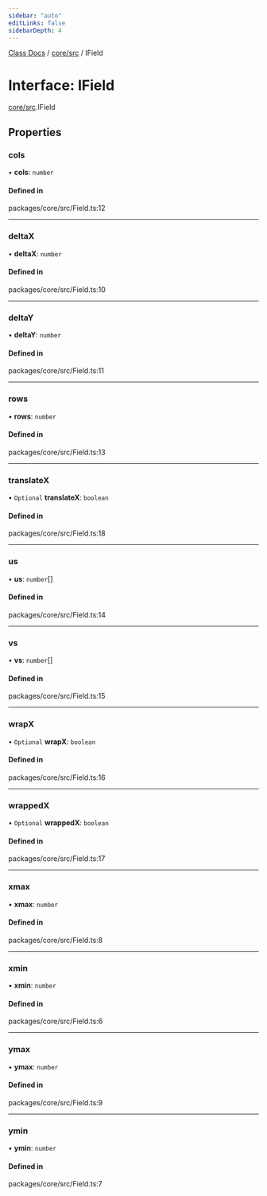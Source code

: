```yaml
---
sidebar: "auto"
editLinks: false
sidebarDepth: 4
---
```


[Class Docs](../index.md) / [core/src](../modules/core_src.md) / IField

# Interface: IField

[core/src](../modules/core_src.md).IField

## Properties

### cols

• **cols**: `number`

#### Defined in

packages/core/src/Field.ts:12

___

### deltaX

• **deltaX**: `number`

#### Defined in

packages/core/src/Field.ts:10

___

### deltaY

• **deltaY**: `number`

#### Defined in

packages/core/src/Field.ts:11

___

### rows

• **rows**: `number`

#### Defined in

packages/core/src/Field.ts:13

___

### translateX

• `Optional` **translateX**: `boolean`

#### Defined in

packages/core/src/Field.ts:18

___

### us

• **us**: `number`[]

#### Defined in

packages/core/src/Field.ts:14

___

### vs

• **vs**: `number`[]

#### Defined in

packages/core/src/Field.ts:15

___

### wrapX

• `Optional` **wrapX**: `boolean`

#### Defined in

packages/core/src/Field.ts:16

___

### wrappedX

• `Optional` **wrappedX**: `boolean`

#### Defined in

packages/core/src/Field.ts:17

___

### xmax

• **xmax**: `number`

#### Defined in

packages/core/src/Field.ts:8

___

### xmin

• **xmin**: `number`

#### Defined in

packages/core/src/Field.ts:6

___

### ymax

• **ymax**: `number`

#### Defined in

packages/core/src/Field.ts:9

___

### ymin

• **ymin**: `number`

#### Defined in

packages/core/src/Field.ts:7
